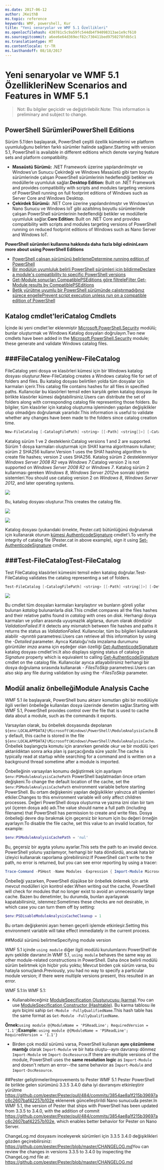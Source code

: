 ```yaml
---
ms.date: 2017-06-12
author: JKeithB
ms.topic: reference
keywords: WMF, powershell, Kur
title: "Yeni senaryolar ve WMF 5.1 Özellikleri"
ms.openlocfilehash: 430781c5c9a59fc544db4f94098313ae1e9cf610
ms.sourcegitcommit: a6ee6e64d369ecf82c730411bed9750278fdb5c1
ms.translationtype: MT
ms.contentlocale: tr-TR
ms.lasthandoff: 08/18/2017
---
```

# <a name="new-scenarios-and-features-in-wmf-51"></a><span data-ttu-id="da730-103">Yeni senaryolar ve WMF 5.1 Özellikleri</span><span class="sxs-lookup"><span data-stu-id="da730-103">New Scenarios and Features in WMF 5.1</span></span> #

> <span data-ttu-id="da730-104">Not: Bu bilgiler geçicidir ve değiştirilebilir.</span><span class="sxs-lookup"><span data-stu-id="da730-104">Note: This information is preliminary and subject to change.</span></span>

## <a name="powershell-editions"></a><span data-ttu-id="da730-105">PowerShell Sürümleri</span><span class="sxs-lookup"><span data-stu-id="da730-105">PowerShell Editions</span></span> ##
<span data-ttu-id="da730-106">Sürüm 5.1’den başlayarak, PowerShell çeşitli özellik kümelerini ve platform uyumluluğunu belirten farklı sürümler halinde sağlanır.</span><span class="sxs-lookup"><span data-stu-id="da730-106">Starting with version 5.1, PowerShell is available in different editions which denote varying feature sets and platform compatibility.</span></span>

- <span data-ttu-id="da730-107">**Masaüstü Sürümü:** .NET Framework üzerine yapılandırılmıştır ve Windows’un Sunucu Çekirdeği ve Windows Masaüstü gibi tam boyutlu sürümlerinde çalışan PowerShell sürümlerinin hedeflendiği betikler ve modüllerle uyumluluk sağlar.</span><span class="sxs-lookup"><span data-stu-id="da730-107">**Desktop Edition:** Built on .NET Framework and provides compatibility with scripts and modules targeting versions of PowerShell running on full footprint editions of Windows such as Server Core and Windows Desktop.</span></span>
- <span data-ttu-id="da730-108">**Çekirdek Sürümü:** .NET Core üzerine yapılandırılmıştır ve Windows’un Nano Sunucu ve Windows IoT gibi azaltılmış boyutlu sürümlerinde çalışan PowerShell sürümlerinin hedeflendiği betikler ve modüllerle uyumluluk sağlar.</span><span class="sxs-lookup"><span data-stu-id="da730-108">**Core Edition:** Built on .NET Core and provides compatibility with scripts and modules targeting versions of PowerShell running on reduced footprint editions of Windows such as Nano Server and Windows IoT.</span></span>

<span data-ttu-id="da730-109">**PowerShell sürümleri kullanma hakkında daha fazla bilgi edinin**</span><span class="sxs-lookup"><span data-stu-id="da730-109">**Learn more about using PowerShell Editions**</span></span>
- [<span data-ttu-id="da730-110">PowerShell çalışan sürümünü belirleme</span><span class="sxs-lookup"><span data-stu-id="da730-110">Determine running edition of PowerShell</span></span>]()
- [<span data-ttu-id="da730-111">Bir modülün uyumluluk belirli PowerShell sürümleri için bildirme</span><span class="sxs-lookup"><span data-stu-id="da730-111">Declare a module's compatibility to specific PowerShell versions</span></span>]()
- [<span data-ttu-id="da730-112">Get-Module sonuçları CompatiblePSEditions göre filtrele</span><span class="sxs-lookup"><span data-stu-id="da730-112">Filter Get-Module results by CompatiblePSEditions</span></span>]()
- [<span data-ttu-id="da730-113">Betik yürütme uyumlu bir PowerShell sürümünde çalıştırmadığınız sürece engelle</span><span class="sxs-lookup"><span data-stu-id="da730-113">Prevent script execution unless run on a compatible edition of PowerShell</span></span>]()

## <a name="catalog-cmdlets"></a><span data-ttu-id="da730-114">Katalog cmdlet'leri</span><span class="sxs-lookup"><span data-stu-id="da730-114">Catalog Cmdlets</span></span>  

<span data-ttu-id="da730-115">İçinde iki yeni cmdlet'ler eklenmiştir [Microsoft.PowerShell.Security](https://technet.microsoft.com/en-us/library/hh847877.aspx) modülü; bunlar oluşturmak ve Windows Katalog dosyaları doğrulayın.</span><span class="sxs-lookup"><span data-stu-id="da730-115">Two new cmdlets have been added in the [Microsoft.PowerShell.Security](https://technet.microsoft.com/en-us/library/hh847877.aspx) module; these generate and validate Windows catalog files.</span></span>  

###<a name="new-filecatalog"></a><span data-ttu-id="da730-116">FileCatalog yeni</span><span class="sxs-lookup"><span data-stu-id="da730-116">New-FileCatalog</span></span> 
--------------------------------

<span data-ttu-id="da730-117">FileCatalog yeni dosya ve klasörleri kümesi için bir Windows katalog dosyası oluşturur.</span><span class="sxs-lookup"><span data-stu-id="da730-117">New-FileCatalog creates a Windows catalog file for set of folders and files.</span></span> <span data-ttu-id="da730-118">Bu katalog dosyası belirtilen yolda tüm dosyalar için karmaları içerir.</span><span class="sxs-lookup"><span data-stu-id="da730-118">This catalog file contains hashes for all files in specified paths.</span></span> <span data-ttu-id="da730-119">Kullanıcılar bu klasörleri temsil eden karşılık gelen katalog dosyası ile birlikte klasörler kümesi dağıtabilirsiniz.</span><span class="sxs-lookup"><span data-stu-id="da730-119">Users can distribute the set of folders along with corresponding catalog file representing those folders.</span></span> <span data-ttu-id="da730-120">Bu bilgiler, tüm klasörler için katalog oluşturma işleminden yapılan değişiklikler olup olmadığını doğrulamak yararlıdır.</span><span class="sxs-lookup"><span data-stu-id="da730-120">This information is useful to validate whether any changes have been made to the folders since catalog creation time.</span></span>    

```powershell
New-FileCatalog [-CatalogFilePath] <string> [[-Path] <string[]>] [-CatalogVersion <int>] [-WhatIf] [-Confirm] [<CommonParameters>]
```
<span data-ttu-id="da730-121">Katalog sürüm 1 ve 2 desteklenir.</span><span class="sxs-lookup"><span data-stu-id="da730-121">Catalog versions 1 and 2 are supported.</span></span> <span data-ttu-id="da730-122">Sürüm 1 dosya karmaları oluşturmak için SHA1 karma algoritmasını kullanır; sürüm 2 SHA256 kullanır.</span><span class="sxs-lookup"><span data-stu-id="da730-122">Version 1 uses the SHA1 hashing algorithm to create file hashes; version 2 uses SHA256.</span></span> <span data-ttu-id="da730-123">Katalog sürüm 2 desteklenmiyor *Windows Server 2008 R2* veya *Windows 7*.</span><span class="sxs-lookup"><span data-stu-id="da730-123">Catalog version 2 is not supported on *Windows Server 2008 R2* or *Windows 7*.</span></span> <span data-ttu-id="da730-124">Katalog sürüm 2 kullanması gereken *Windows 8*, *Windows Server 2012*ve sonraki işletim sistemleri.</span><span class="sxs-lookup"><span data-stu-id="da730-124">You should use catalog version 2 on *Windows 8*, *Windows Server 2012*, and later operating systems.</span></span>  

![](../images/NewFileCatalog.jpg)

<span data-ttu-id="da730-125">Bu, katalog dosyası oluşturur.</span><span class="sxs-lookup"><span data-stu-id="da730-125">This creates the catalog file.</span></span> 

![](../images/CatalogFile1.jpg)  

![](../images/CatalogFile2.jpg) 

<span data-ttu-id="da730-126">Katalog dosyası (yukarıdaki örnekte, Pester.cat) bütünlüğünü doğrulamak için kullanarak oturum [kümesi AuthenticodeSignature](https://technet.microsoft.com/library/hh849819.aspx) cmdlet'i.</span><span class="sxs-lookup"><span data-stu-id="da730-126">To verify the integrity of catalog file (Pester.cat in above example), sign it using [Set-AuthenticodeSignature](https://technet.microsoft.com/library/hh849819.aspx) cmdlet.</span></span>   


###<a name="test-filecatalog"></a><span data-ttu-id="da730-127">Test-FileCatalog</span><span class="sxs-lookup"><span data-stu-id="da730-127">Test-FileCatalog</span></span> 
--------------------------------

<span data-ttu-id="da730-128">Test FileCatalog klasörleri kümesini temsil eden katalog doğrular.</span><span class="sxs-lookup"><span data-stu-id="da730-128">Test-FileCatalog validates the catalog representing a set of folders.</span></span> 

```powershell
Test-FileCatalog [-CatalogFilePath] <string> [[-Path] <string[]>] [-Detailed] [-FilesToSkip <string[]>] [-WhatIf] [-Confirm] [<CommonParameters>]
```

![](../images/TestFileCatalog.jpg)

<span data-ttu-id="da730-129">Bu cmdlet tüm dosyaları karmaları karşılaştırır ve bunların göreli yollar bulunan *katalog* bulunanlarla *disk*.</span><span class="sxs-lookup"><span data-stu-id="da730-129">This cmdlet compares all the files hashes and their relative paths found in *catalog* with ones on *disk*.</span></span> <span data-ttu-id="da730-130">Herhangi dosya karmaları ve yolları arasında uyuşmazlık algılarsa, durum olarak döndürür *ValidationFailed*.</span><span class="sxs-lookup"><span data-stu-id="da730-130">If it detects any mismatch between file hashes and paths it returns the status as *ValidationFailed*.</span></span> <span data-ttu-id="da730-131">Kullanıcılar, tüm bu bilgileri kullanarak alabilir *-ayrıntılı* parametresi.</span><span class="sxs-lookup"><span data-stu-id="da730-131">Users can retrieve all this information by using the *-Detailed* parameter.</span></span> <span data-ttu-id="da730-132">Ayrıca Kataloğu'nda imzalama durumunu görüntüler *imza* arama için eşdeğer olan özelliği [Get-AuthenticodeSignature](https://technet.microsoft.com/en-us/library/hh849805.aspx) katalog dosyası cmdlet'ini.</span><span class="sxs-lookup"><span data-stu-id="da730-132">It also displays signing status of catalog in *Signature* property which is equivalent to calling [Get-AuthenticodeSignature](https://technet.microsoft.com/en-us/library/hh849805.aspx) cmdlet on the catalog file.</span></span> <span data-ttu-id="da730-133">Kullanıcılar ayrıca atlayabilirsiniz herhangi bir dosya doğrulama sırasında kullanarak *- FilesToSkip* parametresi.</span><span class="sxs-lookup"><span data-stu-id="da730-133">Users can also skip any file during validation by using the *-FilesToSkip* parameter.</span></span> 


## <a name="module-analysis-cache"></a><span data-ttu-id="da730-134">Modül analiz önbelleği</span><span class="sxs-lookup"><span data-stu-id="da730-134">Module Analysis Cache</span></span> ##
<span data-ttu-id="da730-135">WMF 5.1 ile başlayarak, PowerShell bunu aktarır komutları gibi bir modülüyle ilgili verileri önbelleğe kullanılan dosya üzerinde denetim sağlar.</span><span class="sxs-lookup"><span data-stu-id="da730-135">Starting with WMF 5.1, PowerShell provides control over the file that is used to cache data about a module, such as the commands it exports.</span></span>

<span data-ttu-id="da730-136">Varsayılan olarak, bu önbellek dosyasında depolanan `${env:LOCALAPPDATA}\Microsoft\Windows\PowerShell\ModuleAnalysisCache`.</span><span class="sxs-lookup"><span data-stu-id="da730-136">By default, this cache is stored in the file `${env:LOCALAPPDATA}\Microsoft\Windows\PowerShell\ModuleAnalysisCache`.</span></span>
<span data-ttu-id="da730-137">Önbellek başlangıçta komutu için aranırken genelde okur ve bir modülü içeri aktarıldıktan sonra arka plan iş parçacığında süre yazılır.</span><span class="sxs-lookup"><span data-stu-id="da730-137">The cache is typically read at startup while searching for a command and is written on a background thread sometime after a module is imported.</span></span>

<span data-ttu-id="da730-138">Önbelleğinin varsayılan konumu değiştirmek için ayarlayın `$env:PSModuleAnalysisCachePath` PowerShell başlatmadan önce ortam değişkeni.</span><span class="sxs-lookup"><span data-stu-id="da730-138">To change the default location of the cache, set the `$env:PSModuleAnalysisCachePath` environment variable before starting PowerShell.</span></span> <span data-ttu-id="da730-139">Bu ortam değişkenini yapılan değişiklikler yalnızca alt işlemleri etkiler.</span><span class="sxs-lookup"><span data-stu-id="da730-139">Changes to this environment variable will only affect children processes.</span></span> <span data-ttu-id="da730-140">Değeri PowerShell dosya oluşturma ve yazma izni olan bir tam yol (içeren dosya adı) adı.</span><span class="sxs-lookup"><span data-stu-id="da730-140">The value should name a full path (including filename) that PowerShell has permission to create and write files.</span></span> <span data-ttu-id="da730-141">Dosya önbelleği devre dışı bırakmak için geçersiz bir konum için bu değeri örneğin ayarlayın:</span><span class="sxs-lookup"><span data-stu-id="da730-141">To disable the file cache, set this value to an invalid location, for example:</span></span>

```powershell
$env:PSModuleAnalysisCachePath = 'nul'
```

<span data-ttu-id="da730-142">Bu, geçersiz bir aygıta yolunu ayarlar.</span><span class="sxs-lookup"><span data-stu-id="da730-142">This sets the path to an invalid device.</span></span> <span data-ttu-id="da730-143">PowerShell yolunu yazılamıyor, herhangi bir hata döndürdü, ancak hata bir izleyici kullanarak raporlama görebilirsiniz:</span><span class="sxs-lookup"><span data-stu-id="da730-143">If PowerShell can't write to the path, no error is returned, but you can see error reporting by using a tracer:</span></span>

```powershell
Trace-Command -PSHost -Name Modules -Expression { Import-Module Microsoft.PowerShell.Management -Force }
```

<span data-ttu-id="da730-144">Önbelleği yazarken, PowerShell düşükse bir önbellek önlemek için artık mevcut modülleri için kontrol eder.</span><span class="sxs-lookup"><span data-stu-id="da730-144">When writing out the cache, PowerShell will check for modules that no longer exist to avoid an unnecessarily large cache.</span></span>
<span data-ttu-id="da730-145">Bazen bu denetimler, bu durumda, bunları ayarlayarak kapatabilirsiniz, istenmez:</span><span class="sxs-lookup"><span data-stu-id="da730-145">Sometimes these checks are not desirable, in which case you can turn them off by setting:</span></span>

```powershell
$env:PSDisableModuleAnalysisCacheCleanup = 1
```

<span data-ttu-id="da730-146">Bu ortam değişkenini ayarı hemen geçerli işlemde etkinleşir.</span><span class="sxs-lookup"><span data-stu-id="da730-146">Setting this environment variable will take effect immediately in the current process.</span></span>

##<a name="specifying-module-version"></a><span data-ttu-id="da730-147">Modül sürümü belirtme</span><span class="sxs-lookup"><span data-stu-id="da730-147">Specifying module version</span></span>

<span data-ttu-id="da730-148">WMF 5.1 içinde `using module` diğer ilgili modülü kurulumlarını PowerShell'de aynı şekilde davranır.</span><span class="sxs-lookup"><span data-stu-id="da730-148">In WMF 5.1, `using module` behaves the same way as other module-related constructions in PowerShell.</span></span> <span data-ttu-id="da730-149">Daha önce belirli modülü sürüm belirtmek için hiçbir yolu yoktu; Mevcut birden çok sürüm varsa, bu hatayla sonuçlandı.</span><span class="sxs-lookup"><span data-stu-id="da730-149">Previously, you had no way to specify a particular module version; if there were multiple versions present, this resulted in an error.</span></span>


<span data-ttu-id="da730-150">WMF 5.1:</span><span class="sxs-lookup"><span data-stu-id="da730-150">In WMF 5.1:</span></span>

* <span data-ttu-id="da730-151">Kullanabileceğiniz [ModuleSpecification Oluşturucusu (karma)](https://msdn.microsoft.com/library/jj136290).</span><span class="sxs-lookup"><span data-stu-id="da730-151">You can use [ModuleSpecification Constructor (Hashtable)](https://msdn.microsoft.com/library/jj136290).</span></span> <span data-ttu-id="da730-152">Bu karma tablosu ile aynı biçimi sahip `Get-Module -FullyQualifiedName`.</span><span class="sxs-lookup"><span data-stu-id="da730-152">This hash table has the same format as `Get-Module -FullyQualifiedName`.</span></span>

<span data-ttu-id="da730-153">**Örnek:**`using module @{ModuleName = 'PSReadLine'; RequiredVersion = '1.1'}`</span><span class="sxs-lookup"><span data-stu-id="da730-153">**Example:** `using module @{ModuleName = 'PSReadLine'; RequiredVersion = '1.1'}`</span></span>

* <span data-ttu-id="da730-154">Birden çok modül sürümü varsa, PowerShell kullanan **aynı çözümleme mantığı** olarak `Import-Module` ve bir hata oluştu--aynı davranışı dönmez `Import-Module` ve `Import-DscResource`.</span><span class="sxs-lookup"><span data-stu-id="da730-154">If there are multiple versions of the module, PowerShell uses the **same resolution logic** as `Import-Module` and doesn't return an error--the same behavior as `Import-Module` and `Import-DscResource`.</span></span>


##<a name="improvements-to-pester"></a><span data-ttu-id="da730-155">Pester geliştirmeleri</span><span class="sxs-lookup"><span data-stu-id="da730-155">Improvements to Pester</span></span>
<span data-ttu-id="da730-156">WMF 5.1 Pester PowerShell ile birlikte gelen sürümünü 3.3.5 3.4.0 daha iyi davranışını etkinleştirir yürütme https://github.com/pester/Pester/pull/484/commits/3854ae8a1f215b39697ac6c2607baf42257b102e eklenerek güncelleştirildi Nano sunucuda pester.</span><span class="sxs-lookup"><span data-stu-id="da730-156">In WMF 5.1, the version of Pester that ships with PowerShell has been updated from 3.3.5 to 3.4.0, with the addition of commit https://github.com/pester/Pester/pull/484/commits/3854ae8a1f215b39697ac6c2607baf42257b102e, which enables better behavior for Pester on Nano Server.</span></span> 

<span data-ttu-id="da730-157">ChangeLog.md dosyasını inceleyerek sürümleri için 3.3.5 3.4.0 değişiklikleri gözden geçirebilirsiniz: https://github.com/pester/Pester/blob/master/CHANGELOG.md</span><span class="sxs-lookup"><span data-stu-id="da730-157">You can review the changes in versions 3.3.5 to 3.4.0 by inspecting the ChangeLog.md file at: https://github.com/pester/Pester/blob/master/CHANGELOG.md</span></span>

